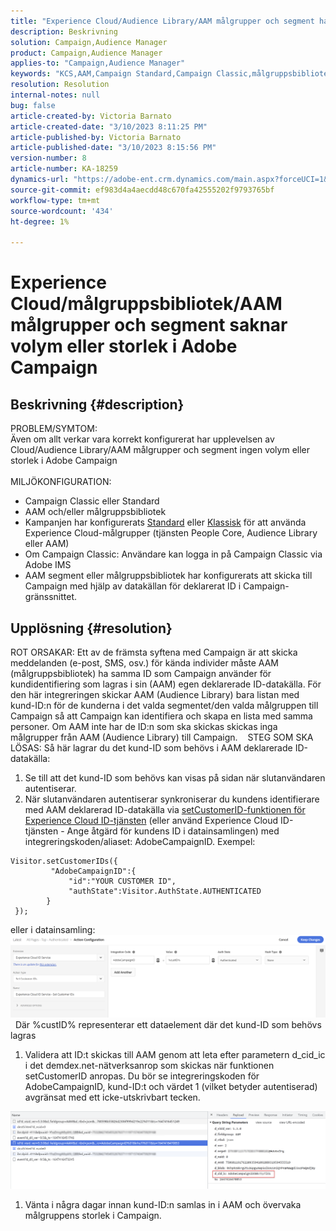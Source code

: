 ```yaml
---
title: "Experience Cloud/Audience Library/AAM målgrupper och segment har ingen volym eller storlek i Adobe Campaign"
description: Beskrivning
solution: Campaign,Audience Manager
product: Campaign,Audience Manager
applies-to: "Campaign,Audience Manager"
keywords: "KCS,AAM,Campaign Standard,Campaign Classic,målgruppsbibliotek,People Core Service,Experience Cloud-målgrupper"
resolution: Resolution
internal-notes: null
bug: false
article-created-by: Victoria Barnato
article-created-date: "3/10/2023 8:11:25 PM"
article-published-by: Victoria Barnato
article-published-date: "3/10/2023 8:15:56 PM"
version-number: 8
article-number: KA-18259
dynamics-url: "https://adobe-ent.crm.dynamics.com/main.aspx?forceUCI=1&pagetype=entityrecord&etn=knowledgearticle&id=4787acb6-7fbf-ed11-83ff-6045bd006b3d"
source-git-commit: ef983d4a4aecdd48c670fa42555202f9793765bf
workflow-type: tm+mt
source-wordcount: '434'
ht-degree: 1%

---
```


# Experience Cloud/målgruppsbibliotek/AAM målgrupper och segment saknar volym eller storlek i Adobe Campaign

## Beskrivning {#description}

PROBLEM/SYMTOM:
<br>Även om allt verkar vara korrekt konfigurerat har upplevelsen av Cloud/Audience Library/AAM målgrupper och segment ingen volym eller storlek i Adobe Campaign
<br> 
<br>MILJÖKONFIGURATION:<br>
- Campaign Classic eller Standard
- AAM och/eller målgruppsbibliotek
- Kampanjen har konfigurerats [Standard](https://experienceleague.adobe.com/docs/campaign-standard/using/integrating-with-adobe-cloud/working-with-campaign-and-audience-manager-or-people-core-service/provisioning-and-configuring-integration-with-audience-manager-or-people-core-service.html?lang=en) eller [Klassisk](https://experienceleague.adobe.com/docs/campaign-classic/using/integrating-with-adobe-experience-cloud/audience-sharing/configuring-shared-audiences-integration-in-adobe-campaign.html?lang=en) för att använda Experience Cloud-målgrupper (tjänsten People Core, Audience Library eller AAM)
- Om Campaign Classic: Användare kan logga in på Campaign Classic via Adobe IMS
- AAM segment eller målgruppsbibliotek har konfigurerats att skicka till Campaign med hjälp av datakällan för deklarerat ID i Campaign-gränssnittet.



## Upplösning {#resolution}


ROT ORSAKAR: Ett av de främsta syftena med Campaign är att skicka meddelanden (e-post, SMS, osv.) för kända individer måste AAM (målgruppsbibliotek) ha samma ID som Campaign använder för kundidentifiering som lagras i sin (AAM) egen deklarerade ID-datakälla. För den här integreringen skickar AAM (Audience Library) bara listan med kund-ID:n för de kunderna i det valda segmentet/den valda målgruppen till Campaign så att Campaign kan identifiera och skapa en lista med samma personer. Om AAM inte har de ID:n som ska skickas skickas inga målgrupper från AAM (Audience Library) till Campaign. 
 
STEG SOM SKA LÖSAS: Så här lagrar du det kund-ID som behövs i AAM deklarerade ID-datakälla:

1. Se till att det kund-ID som behövs kan visas på sidan när slutanvändaren autentiserar.
2. När slutanvändaren autentiserar synkroniserar du kundens identifierare med AAM deklarerad ID-datakälla via [setCustomerID-funktionen för Experience Cloud ID-tjänsten](https://experienceleague.adobe.com/docs/id-service/using/id-service-api/methods/setcustomerids.html?lang=en) (eller använd Experience Cloud ID-tjänsten - Ange åtgärd för kundens ID i datainsamlingen) med integreringskoden/aliaset: AdobeCampaignID. Exempel:



```
Visitor.setCustomerIDs({
         "AdobeCampaignID":{ 
             "id":"YOUR CUSTOMER ID", 
             "authState":Visitor.AuthState.AUTHENTICATED 
        } 
 });
```


eller i datainsamling:
![](assets/4e9305cf-76a5-ec11-983f-0022480b028f.png)
 
Där %custID% representerar ett dataelement där det kund-ID som behövs lagras

1. Validera att ID:t skickas till AAM genom att leta efter parametern d_cid_ic i det demdex.net-nätverksanrop som skickas när funktionen setCustomerID anropas. Du bör se integreringskoden för AdobeCampaignID, kund-ID:t och värdet 1 (vilket betyder autentiserad) avgränsat med ett icke-utskrivbart tecken.


![](assets/4f9305cf-76a5-ec11-983f-0022480b028f.png)

1. Vänta i några dagar innan kund-ID:n samlas in i AAM och övervaka målgruppens storlek i Campaign.

